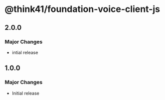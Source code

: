 # @think41/foundation-voice-client-js

## 2.0.0

### Major Changes

- intial release

## 1.0.0

### Major Changes

- Initial release
